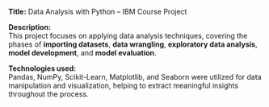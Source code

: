 
**Title:** Data Analysis with Python – IBM Course Project  

**Description:**  
This project focuses on applying data analysis techniques, covering the phases of **importing datasets**, **data wrangling**, **exploratory data analysis**, **model development**, and **model evaluation**.  

**Technologies used:**  
Pandas, NumPy, Scikit-Learn, Matplotlib, and Seaborn were utilized for data manipulation and visualization, helping to extract meaningful insights throughout the process.  
